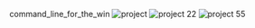 command_line_for_the_win
![project](https://github.com/Lisahkamau/alx-system_engineering-devops/assets/141259657/963e9cf7-ee56-4bf4-991d-f1172fda1e5a)
![project 22](https://github.com/Lisahkamau/alx-system_engineering-devops/assets/141259657/25b22507-3ce7-4c2b-b854-1ec83cce6e4c)
![project 55](https://github.com/Lisahkamau/alx-system_engineering-devops/assets/141259657/0292e22a-1c91-44d2-9d1e-9b469af11aaa)
